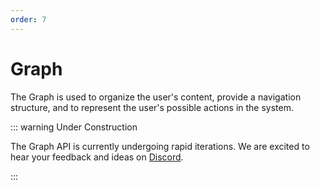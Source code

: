 ```yaml
---
order: 7
---
```

# Graph

The Graph is used to organize the user's content, provide a navigation structure, and to represent the user's possible actions in the system.

::: warning Under Construction

The Graph API is currently undergoing rapid iterations. We are excited to hear your feedback and ideas on [Discord](https://discord.gg/eXVfryv3sW).

:::
